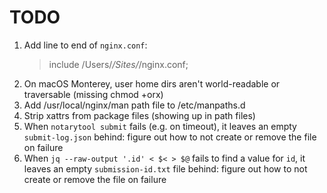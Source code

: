# TODO

1. Add line to end of `nginx.conf`:
    > include /Users/*/Sites/*/nginx.conf;
1. On macOS Monterey, user home dirs aren't world-readable or traversable 
    (missing chmod +orx)
1. Add /usr/local/nginx/man path file to /etc/manpaths.d
1. Strip xattrs from package files (showing up in path files)
1. When `notarytool submit` fails (e.g. on timeout), it leaves an empty
    `submit-log.json` behind: figure out how to not create or remove the file on
    failure
1. When `jq --raw-output '.id' < $< > $@` fails to find a value for `id`, it
    leaves an empty `submission-id.txt` file behind: figure out how to not
    create or remove the file on failure

